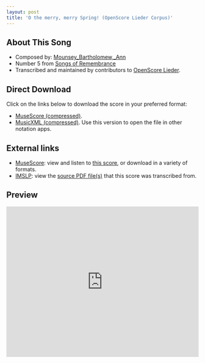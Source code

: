 ```yaml
---
layout: post
title: 'O the merry, merry Spring! (OpenScore Lieder Corpus)'
---
```


## About This Song

- Composed by: [Mounsey_Bartholomew,_Ann](https://fourscoreandmore.org/openscore/lieder/Mounsey_Bartholomew,_Ann)
- Number 5 from [Songs of Remembrance](https://fourscoreandmore.org/openscore/lieder/Mounsey_Bartholomew,_Ann/Songs_of_Remembrance)
- Transcribed and maintained by contributors to [OpenScore Lieder].

[OpenScore Lieder]: https://musescore.com/openscore-lieder-corpus

## Direct Download

Click on the links below to download the score in your preferred format:
- [MuseScore (compressed)](https://github.com/openscore/lieder/blob/main/scores/Mounsey_Bartholomew,_Ann/Songs_of_Remembrance/5_O_the_merry,_merry_Spring!/lc6649005.mscz?raw=true).
- [MusicXML (compressed)](https://github.com/openscore/lieder/blob/main/scores/Mounsey_Bartholomew,_Ann/Songs_of_Remembrance/5_O_the_merry,_merry_Spring!/lc6649005.mxl?raw=true). Use this version to open the file in other notation apps.

## External links

- [MuseScore]: view and listen to [this score][MuseScore], or download in a variety of formats.
- [IMSLP]: view the [source PDF file(s)][IMSLP] that this score was transcribed from.

[MuseScore]: https://musescore.com/score/6649005
[IMSLP]: https://imslp.org/wiki/Special:ReverseLookup/668562

## Preview

<iframe width="100%" height="394" src="https://musescore.com/openscore-lieder-corpus/scores/6649005/embed" frameborder="0" allowfullscreen allow="autoplay; fullscreen"></iframe>
